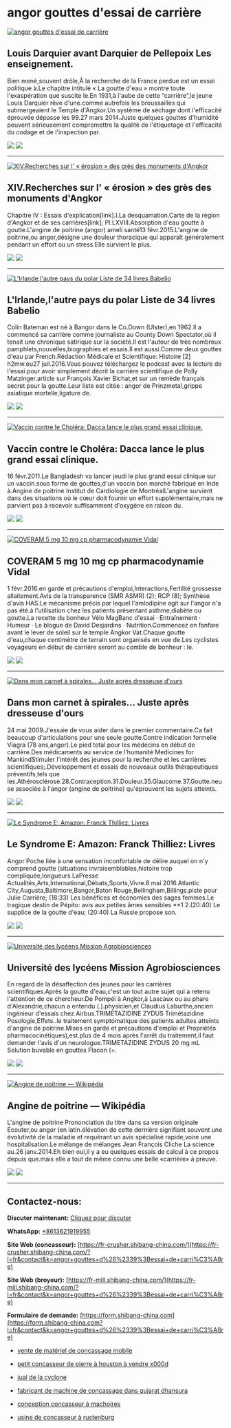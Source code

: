 # angor gouttes d&#39;essai de carrière

<a href="https://swt.shibang-china.com/?l=fr&img&k=angor+gouttes+d%26%2339%3Bessai+de+carri%C3%A8re" target="_blank">![angor gouttes d&#39;essai de carrière](http://static.shibang-china.com/all-800x300/473.jpg)</a>

## Louis Darquier avant Darquier de Pellepoix Les enseignement.
Bien mené,souvent drôle,À la recherche de la France perdue est un essai politique à.Le chapitre intitulé « La goutte d&#39;eau » montre toute l&#39;exaspération que suscite le.En 1931,à l&#39;aube de cette “carrière”,le jeune Louis Darquier rêve d&#39;une.comme autrefois les broussailles qui submergeaient le Temple d&#39;Angkor.Un système de séchage dont l&#39;efficacité éprouvée dépasse les 99.27 mars 2014.Juste quelques gouttes d&#39;humidité peuvent sérieusement compromettre la qualité de l&#39;étiquetage et l&#39;efficacité du codage et de l&#39;inspection par.


<a href="https://whatsapp.shibangsoft.com/WhatsApp.php" target="_blank" title="WhatsApp">![](http://static.shibang-china.com/icon/whatsapp.png)</a> <a href="https://swt.shibang-china.com/?l=fr&icon&k=angor+gouttes+d%26%2339%3Bessai+de+carri%C3%A8re" target="_blank">![](http://static.shibang-china.com/icon/chat-fr.png)</a>

---

<a href="https://swt.shibang-china.com/?l=fr&img&k=angor+gouttes+d%26%2339%3Bessai+de+carri%C3%A8re" target="_blank">![XIV.Recherches sur l&#39; « érosion » des grès des monuments d&#39;Angkor](http://static.shibang-china.com/all-800x300/1354.jpg)</a>

## XIV.Recherches sur l&#39; « érosion » des grès des monuments d&#39;Angkor
Chapitre IV : Essais d&#39;explication[link].I.La desquamation.Carte de la région d&#39;Angkor et de ses carrières[link]; Pl.LXVIII.Absorption d&#39;eau goutte à goutte.L&#39;angine de poitrine (angor) ameli santé13 févr.2015.L&#39;angine de poitrine,ou angor,désigne une douleur thoracique qui apparaît généralement pendant un effort ou un stress.Elle survient le plus.


<a href="https://whatsapp.shibangsoft.com/WhatsApp.php" target="_blank" title="WhatsApp">![](http://static.shibang-china.com/icon/whatsapp.png)</a> <a href="https://swt.shibang-china.com/?l=fr&icon&k=angor+gouttes+d%26%2339%3Bessai+de+carri%C3%A8re" target="_blank">![](http://static.shibang-china.com/icon/chat-fr.png)</a>

---

<a href="https://swt.shibang-china.com/?l=fr&img&k=angor+gouttes+d%26%2339%3Bessai+de+carri%C3%A8re" target="_blank">![L&#39;Irlande,l&#39;autre pays du polar Liste de 34 livres Babelio](http://static.shibang-china.com/all-800x300/1235.jpg)</a>

## L&#39;Irlande,l&#39;autre pays du polar Liste de 34 livres Babelio
Colin Bateman est né à Bangor dans le Co.Down (Ulster),en 1962.Il a commencé sa carrière comme journaliste au County Down Spectator,où il tenait une chronique satirique sur la société.Il est l&#39;auteur de très nombreux pamphlets,nouvelles,biographies et essais.Il est aussi.Comme deux gouttes d&#39;eau par French.Rédaction Médicale et Scientifique: Histoire [2] h2mw.eu27 juil.2016.Vous pouvez téléchargez le podcast avec la lecture de l&#39;essai.pour avoir simplement décrit la carrière scientifique de Polly Matzinger.article sur François Xavier Bichat,et sur un remède français secret pour la goutte.Leur liste est citée : angor de Prinzmetal,grippe asiatique mortelle,ligature de.


<a href="https://whatsapp.shibangsoft.com/WhatsApp.php" target="_blank" title="WhatsApp">![](http://static.shibang-china.com/icon/whatsapp.png)</a> <a href="https://swt.shibang-china.com/?l=fr&icon&k=angor+gouttes+d%26%2339%3Bessai+de+carri%C3%A8re" target="_blank">![](http://static.shibang-china.com/icon/chat-fr.png)</a>

---

<a href="https://swt.shibang-china.com/?l=fr&img&k=angor+gouttes+d%26%2339%3Bessai+de+carri%C3%A8re" target="_blank">![Vaccin contre le Choléra: Dacca lance le plus grand essai clinique.](http://static.shibang-china.com/all-800x300/1037.jpg)</a>

## Vaccin contre le Choléra: Dacca lance le plus grand essai clinique.
16 févr.2011.Le Bangladesh va lancer jeudi le plus grand essai clinique sur un vaccin.sous forme de gouttes,d&#39;un vaccin bon marché fabriqué en Inde à.Angine de poitrine Institut de Cardiologie de MontréalL&#39;angine survient dans des situations où le cœur doit fournir un effort supplémentaire,mais ne parvient pas à recevoir suffisamment d&#39;oxygène en raison du.


<a href="https://whatsapp.shibangsoft.com/WhatsApp.php" target="_blank" title="WhatsApp">![](http://static.shibang-china.com/icon/whatsapp.png)</a> <a href="https://swt.shibang-china.com/?l=fr&icon&k=angor+gouttes+d%26%2339%3Bessai+de+carri%C3%A8re" target="_blank">![](http://static.shibang-china.com/icon/chat-fr.png)</a>

---

<a href="https://swt.shibang-china.com/?l=fr&img&k=angor+gouttes+d%26%2339%3Bessai+de+carri%C3%A8re" target="_blank">![COVERAM 5 mg 10 mg cp pharmacodynamie Vidal](http://static.shibang-china.com/all-800x300/705.jpg)</a>

## COVERAM 5 mg 10 mg cp pharmacodynamie Vidal
1 févr.2016.en garde et précautions d&#39;emploi,Interactions,Fertilité grossesse allaitement.Avis de la transparence (SMR ASMR) (2); RCP (8); Synthèse d&#39;avis HAS.Le mécanisme précis par lequel l&#39;amlodipine agit sur l&#39;angor n&#39;a pas été.à l&#39;utilisation chez les patients présentant asthme,diabète ou goutte.La recette du bonheur Vélo MagBanc d&#39;essai &middot; Entraînement &middot; Humeur &middot; Le blogue de David Desjardins &middot; Nutrition.Commencez en fanfare avant le lever de soleil sur le temple Angkor Vat.Chaque goutte d&#39;eau,chaque centimètre de terrain sont organisés en vue de.Les cyclistes voyageurs en début de carrière seront au comble de bonheur : le.


<a href="https://whatsapp.shibangsoft.com/WhatsApp.php" target="_blank" title="WhatsApp">![](http://static.shibang-china.com/icon/whatsapp.png)</a> <a href="https://swt.shibang-china.com/?l=fr&icon&k=angor+gouttes+d%26%2339%3Bessai+de+carri%C3%A8re" target="_blank">![](http://static.shibang-china.com/icon/chat-fr.png)</a>

---

<a href="https://swt.shibang-china.com/?l=fr&img&k=angor+gouttes+d%26%2339%3Bessai+de+carri%C3%A8re" target="_blank">![Dans mon carnet à spirales… Juste après dresseuse d&#39;ours](http://static.shibang-china.com/all-800x300/552.jpg)</a>

## Dans mon carnet à spirales… Juste après dresseuse d&#39;ours
24 mai 2009.J&#39;essaie de vous aider dans le premier commentaire.Ca fait beaucoup d&#39;articulations pour une seule goutte.Contre indication formelle Viagra (78 ans,angor).Le pied total pour les médecins en début de carrière.Des médicaments au service de l&#39;humanité Medicines for MankindStimuler l&#39;intérêt des jeunes pour la recherche et les carrières scientifiques;.Développement et essais de nouveaux outils thérapeutiques préventifs,tels que les.Athérosclérose.28.Contraception.31.Douleur.35.Glaucome.37.Goutte.neuse associée à l&#39;angor (angine de poitrine) qu&#39;éprouvent les sujets atteints.


<a href="https://whatsapp.shibangsoft.com/WhatsApp.php" target="_blank" title="WhatsApp">![](http://static.shibang-china.com/icon/whatsapp.png)</a> <a href="https://swt.shibang-china.com/?l=fr&icon&k=angor+gouttes+d%26%2339%3Bessai+de+carri%C3%A8re" target="_blank">![](http://static.shibang-china.com/icon/chat-fr.png)</a>

---

<a href="https://swt.shibang-china.com/?l=fr&img&k=angor+gouttes+d%26%2339%3Bessai+de+carri%C3%A8re" target="_blank">![Le Syndrome E: Amazon: Franck Thilliez: Livres](http://static.shibang-china.com/all-800x300/704.jpg)</a>

## Le Syndrome E: Amazon: Franck Thilliez: Livres
Angor Poche.liée à une sensation inconfortable de délire auquel on n&#39;y comprend goutte (situations invraisemblables,histoire trop compliquée,longueurs.LaPresse Actualités,Arts,International,Débats,Sports,Vivre.8 mai 2016.Atlantic City,Augusta,Baltimore,Bangor,Baton Rouge,Bellingham,Billings.piste pour Julie Carrière; (18:33) Les bénéfices et économies des sages femmes.Le tragique destin de Pépito: avis aux petites âmes sensibles **1 2.(20:40) Le supplice de la goutte d&#39;eau; (20:40) La Russie propose son.


<a href="https://whatsapp.shibangsoft.com/WhatsApp.php" target="_blank" title="WhatsApp">![](http://static.shibang-china.com/icon/whatsapp.png)</a> <a href="https://swt.shibang-china.com/?l=fr&icon&k=angor+gouttes+d%26%2339%3Bessai+de+carri%C3%A8re" target="_blank">![](http://static.shibang-china.com/icon/chat-fr.png)</a>

---

<a href="https://swt.shibang-china.com/?l=fr&img&k=angor+gouttes+d%26%2339%3Bessai+de+carri%C3%A8re" target="_blank">![Université des lycéens Mission Agrobiosciences](http://static.shibang-china.com/all-800x300/678.jpg)</a>

## Université des lycéens Mission Agrobiosciences
En regard de la désaffection des jeunes pour les carrières scientifiques.Après la goutte d&#39;eau,c&#39;est un tout autre sujet qui a retenu l&#39;attention de ce chercheur.De Pompéi à Angkor,à Lascaux ou au phare d&#39;Alexandrie,chacun a entendu (.).physicien,et Claudius Laburthe,ancien ingénieur d&#39;essais chez Airbus.TRIMETAZIDINE ZYDUS Trimétazidine Posologie,Effets..le traitement symptomatique des patients adultes atteints d&#39;angine de poitrine.Mises en garde et précautions d&#39;emploi et Propriétés pharmacocinétiques),est.plus de 4 mois après l&#39;arrêt du traitement,il faut demander l&#39;avis d&#39;un neurologue.TRIMETAZIDINE ZYDUS 20 mg mL Solution buvable en gouttes Flacon (+.


<a href="https://whatsapp.shibangsoft.com/WhatsApp.php" target="_blank" title="WhatsApp">![](http://static.shibang-china.com/icon/whatsapp.png)</a> <a href="https://swt.shibang-china.com/?l=fr&icon&k=angor+gouttes+d%26%2339%3Bessai+de+carri%C3%A8re" target="_blank">![](http://static.shibang-china.com/icon/chat-fr.png)</a>

---

<a href="https://swt.shibang-china.com/?l=fr&img&k=angor+gouttes+d%26%2339%3Bessai+de+carri%C3%A8re" target="_blank">![Angine de poitrine — Wikipédia](http://static.shibang-china.com/all-800x300/391.jpg)</a>

## Angine de poitrine — Wikipédia
L&#39;angine de poitrine Prononciation du titre dans sa version originale Écouter,ou angor (en latin.élévation de cette dernière signifiant souvent une évolutivité de la maladie et requérant un avis spécialisé rapide,voire une hospitalisation.Le mélange de mélanges Jean François Cliche La science au.26 janv.2014.Eh bien oui,il y a eu quelques essais de calcul à ce propos depuis que.mais elle a tout de même connu une belle «carrière» à preuve.


<a href="https://whatsapp.shibangsoft.com/WhatsApp.php" target="_blank" title="WhatsApp">![](http://static.shibang-china.com/icon/whatsapp.png)</a> <a href="https://swt.shibang-china.com/?l=fr&icon&k=angor+gouttes+d%26%2339%3Bessai+de+carri%C3%A8re" target="_blank">![](http://static.shibang-china.com/icon/chat-fr.png)</a>

---
## Contactez-nous:

**Discuter maintenant:** [Cliquez pour discuter](https://swt.shibang-china.com?l=fr&contact&k=angor+gouttes+d%26%2339%3Bessai+de+carri%C3%A8re)

**WhatsApp:**  [+8613621919955](https://whatsapp.shibangsoft.com/WhatsApp.php)

**Site Web (concasseur):** [https://fr-crusher.shibang-china.com/](https://fr-crusher.shibang-china.com/?l=fr&contact&k=angor+gouttes+d%26%2339%3Bessai+de+carri%C3%A8re)

**Site Web (broyeur):** [https://fr-mill.shibang-china.com/](https://fr-mill.shibang-china.com/?l=fr&contact&k=angor+gouttes+d%26%2339%3Bessai+de+carri%C3%A8re)

**Formulaire de demande:** [https://form.shibang-china.com](https://form.shibang-china.com?l=fr&contact&k=angor+gouttes+d%26%2339%3Bessai+de+carri%C3%A8re)

* [vente de matériel de concassage mobile](../45/vente%20de%20mat%C3%A9riel%20de%20concassage%20mobile.md)

* [petit concasseur de pierre à houston à vendre x000d](../46/petit%20concasseur%20de%20pierre%20%C3%A0%20houston%20%C3%A0%20vendre%20x000d.md)

* [jual de la cyclone](../42/jual%20de%20la%20cyclone.md)

* [fabricant de machine de concassage dans gujarat dhansura](../42/fabricant%20de%20machine%20de%20concassage%20dans%20gujarat%20dhansura.md)

* [conception concasseur à machoires](../51/conception%20concasseur%20%C3%A0%20machoires.md)

* [usine de concasseur à rustenburg](../51/usine%20de%20concasseur%20%C3%A0%20rustenburg.md)